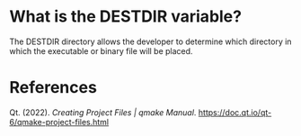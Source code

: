# What is the DESTDIR variable? 


The DESTDIR directory allows the developer to determine which directory in which the executable or binary file will be placed. 




# References 
Qt. (2022). *Creating Project Files | qmake Manual*. <https://doc.qt.io/qt-6/qmake-project-files.html> 

